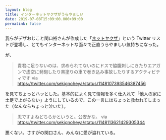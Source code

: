 ```yaml
---
layout: blog
title: インターネットヤクザがうらやましい
date: 2019-07-08T15:09:00.000+09:00
permalink: false
---
```


我らがデザおじこと関口裕さんが作成した「[ネットヤクザ](https://twitter.com/sekignoheya/lists/list2)」という Twitter リストが登場し、とてもインターネットな面々で正直うらやましい気持ちになった。

が、

> 貴君に足りないのは、求められてないのにドスで脇腹刺しにきたりエアガンで虚空に発砲したり黒塗りの車で巻き込み事故したりするアクティビティです
> via https://twitter.com/sekignoheya/status/1148107393546387456

を見てちょっとハッとした。基本的によく見て情報を多く仕入れて「他人の家に土足で上がらない」ようにしているので、この一言にはちょっと救われてしまった（なんならちょっと泣いた）。

> 忍ですよねどちらかというと。公安かな。
> via https://twitter.com/sekignoheya/status/1148113621429305344

悪くない。さすがの関口さん、みんなに愛が溢れている。
